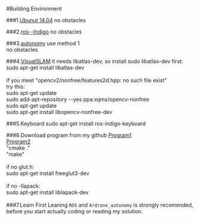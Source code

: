 #Building Environment

###1.[Ubunut 14.04](http://my.oschina.net/zhaoqian/blog/406536 "or 12.04")
no obstacles<br>

###2.[ros--Indigo](http://www.jianshu.com/p/04be841e2293 "or Hydro")
no obstacles<br>

###3.[autonomy](http://ardrone-autonomy.readthedocs.io/en/latest/installation.html)
use method 1<br>
no obstacles<br>

###4.[VisualSLAM](https://github.com/danping/LibVisualSLAM)
it needs libatlas-dev, so install sudo libatlas-dev first:<br>
sudo apt-get install libatlas-dev<br>
<br>
if you meet "opencv2/nonfree/features2d.hpp: no such file exist"<br>
try this:<br>
sudo apt-get update<br>
sudo add-apt-repository --yes ppa:xqms/opencv-nonfree<br>
sudo apt-get update<br>
sudo apt-get install libopencv-nonfree-dev<br>

###5.Keyboard
sudo apt-get install ros-indigo-keyboard<br>

###6.Download program from my github
[Program1](https://github.com/MozhiJiawei/Ardrone_L-H)<br>
[Program2](https://github.com/MozhiJiawei/Ardrone_2)<br>
"cmake ."<br>
"make"<br>
<br>
if no glut.h:<br>
sudo apt-get install freeglut3-dev<br>
<br>
if no -llapack:<br>
sudo apt-get install liblapack-dev<br>
<br>
###7.Learn First
Leaning `ROS` and `Ardrone_autonomy` is strongly recomended, before you start actually coding or reading my solution.
